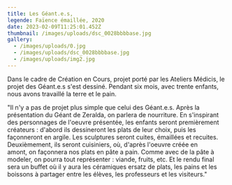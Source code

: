 ```yaml
---
title: Les Géant.e.s,
legende: Faïence émaillée, 2020
date: 2023-02-09T11:25:01.452Z
thumbnail: /images/uploads/dsc_0028bbbbase.jpg
gallery:
  - /images/uploads/0.jpg
  - /images/uploads/dsc_0028bbbbase.jpg
  - /images/uploads/img2.jpg
---
```

Dans le cadre de Création en Cours, projet porté par les Ateliers Médicis, le projet des Géant.e.s s'est dessiné. Pendant six mois, avec trente enfants, nous avons travaillé la terre et le pain.

"Il n'y a pas de projet plus simple que celui des Géant.e.s. Après la présentation du Géant de Zeralda, on parlera de nourriture. En s'inspirant des personnages de l'oeuvre présentée, les enfants seront premièrement créateurs : d'abord ils dessineront les plats de leur choix, puis les façonneront en argile. Les sculptures seront cuites, émaillées et recuites. Deuxièmement, ils seront cuisiniers, où, d'après l'oeuvre créée en amont, on façonnera nos plats en pâte a pain. Comme avec de la pâte à modeler, on pourra tout représenter : viande, fruits, etc. Et le rendu final sera un buffet où il y aura les céramiques ersatz de plats, les pains et les boissons à partager entre les élèves, les professeurs et les visiteurs."